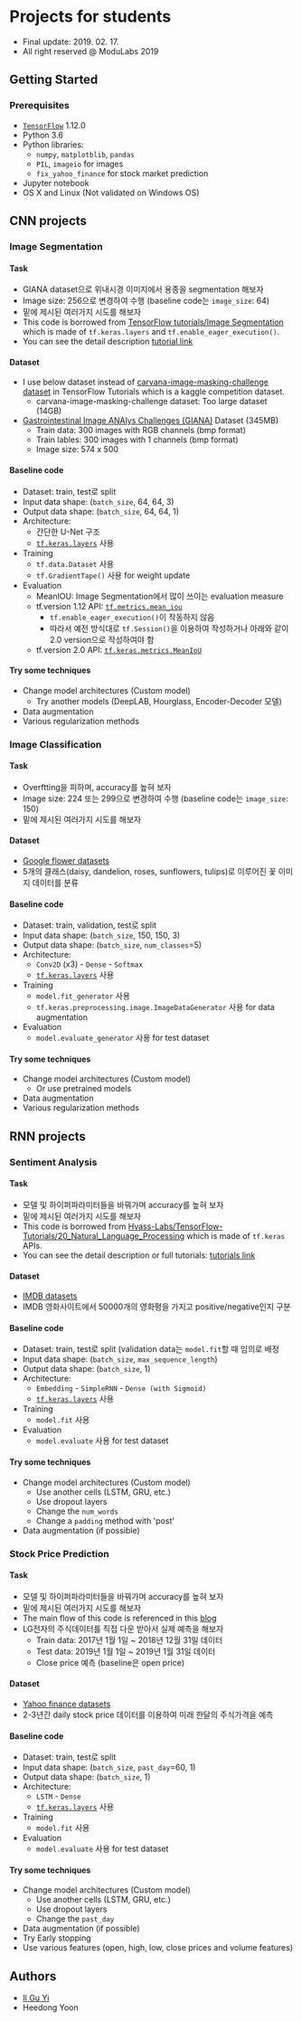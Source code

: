 # Projects for students
* Final update: 2019. 02. 17.
* All right reserved @ ModuLabs 2019


## Getting Started

### Prerequisites
* [`TensorFlow`](https://www.tensorflow.org) 1.12.0
* Python 3.6
* Python libraries:
  * `numpy`, `matplotblib`, `pandas`
  * `PIL`, `imageio` for images
  * `fix_yahoo_finance` for stock market prediction
* Jupyter notebook
* OS X and Linux (Not validated on Windows OS)



## CNN projects

### Image Segmentation

#### Task
* GIANA dataset으로 위내시경 이미지에서 용종을 segmentation 해보자
* Image size: 256으로 변경하여 수행 (baseline code는 `image_size`: 64)
* 밑에 제시된 여러가지 시도를 해보자
* This code is borrowed from [TensorFlow tutorials/Image Segmentation](https://github.com/tensorflow/models/blob/master/samples/outreach/blogs/segmentation_blogpost/image_segmentation.ipynb) which is made of `tf.keras.layers` and `tf.enable_eager_execution()`.
* You can see the detail description [tutorial link](https://github.com/tensorflow/models/blob/master/samples/outreach/blogs/segmentation_blogpost/image_segmentation.ipynb)  

#### Dataset
* I use below dataset instead of [carvana-image-masking-challenge dataset](https://www.kaggle.com/c/carvana-image-masking-challenge/rules) in TensorFlow Tutorials which is a kaggle competition dataset.
  * carvana-image-masking-challenge dataset: Too large dataset (14GB)
* [Gastrointestinal Image ANAlys Challenges (GIANA)](https://giana.grand-challenge.org) Dataset (345MB)
  * Train data: 300 images with RGB channels (bmp format)
  * Train lables: 300 images with 1 channels (bmp format)
  * Image size: 574 x 500

#### Baseline code
* Dataset: train, test로 split
* Input data shape: (`batch_size`, 64, 64, 3)
* Output data shape: (`batch_size`, 64, 64, 1)
* Architecture: 
  * 간단한 U-Net 구조
  * [`tf.keras.layers`](https://www.tensorflow.org/api_docs/python/tf/keras/layers) 사용
* Training
  * `tf.data.Dataset` 사용
  * `tf.GradientTape()` 사용 for weight update
* Evaluation
  * MeanIOU: Image Segmentation에서 많이 쓰이는 evaluation measure
  * tf.version 1.12 API: [`tf.metrics.mean_iou`](https://www.tensorflow.org/api_docs/python/tf/metrics/mean_iou)
    * `tf.enable_eager_execution()`이 작동하지 않음
    * 따라서 예전 방식대로 `tf.Session()`을 이용하여 작성하거나 아래와 같이 2.0 version으로 작성하여야 함
  * tf.version 2.0 API: [`tf.keras.metrics.MeanIoU`](https://www.tensorflow.org/versions/r2.0/api_docs/python/tf/keras/metrics/MeanIoU)

#### Try some techniques
* Change model architectures (Custom model)
  * Try another models (DeepLAB, Hourglass, Encoder-Decoder 모델)
* Data augmentation
* Various regularization methods


### Image Classification

#### Task
* Overftting을 피하며, accuracy를 높혀 보자
* Image size: 224 또는 299으로 변경하여 수행 (baseline code는 `image_size`: 150)
* 밑에 제시된 여러가지 시도를 해보자

#### Dataset
* [Google flower datasets](https://github.com/tensorflow/models/blob/master/research/inception/inception/data/download_and_preprocess_flowers.sh)
* 5개의 클래스(daisy, dandelion, roses, sunflowers, tulips)로 이루어진 꽃 이미지 데이터를 분류

#### Baseline code
* Dataset: train, validation, test로 split
* Input data shape: (`batch_size`, 150, 150, 3)
* Output data shape: (`batch_size`, `num_classes`=5)
* Architecture: 
  * `Conv2D` (x3) - `Dense` - `Softmax`
  * [`tf.keras.layers`](https://www.tensorflow.org/api_docs/python/tf/keras/layers) 사용
* Training
  * `model.fit_generator` 사용
  * `tf.keras.preprocessing.image.ImageDataGenerator` 사용 for data augmentation
* Evaluation
  * `model.evaluate_generator` 사용 for test dataset

#### Try some techniques
* Change model architectures (Custom model)
  * Or use pretrained models
* Data augmentation
* Various regularization methods



## RNN projects

### Sentiment Analysis

#### Task
* 모델 및 하이퍼파라미터들을 바꿔가며 accuracy를 높혀 보자
* 밑에 제시된 여러가지 시도를 해보자
* This code is borrowed from [Hvass-Labs/TensorFlow-Tutorials/20_Natural_Language_Processing](https://github.com/Hvass-Labs/TensorFlow-Tutorials/blob/master/20_Natural_Language_Processing.ipynb) which is made of `tf.keras` APIs.
* You can see the detail description or full tutorials: [tutorials link](https://github.com/Hvass-Labs/TensorFlow-Tutorials)

#### Dataset
* [IMDB datasets](https://www.imdb.com/interfaces/)
* IMDB 영화사이트에서 50000개의 영화평을 가지고 positive/negative인지 구분

#### Baseline code
* Dataset: train, test로 split (validation data는 `model.fit`할 때 임의로 배정
* Input data shape: (`batch_size`, `max_sequence_length`)
* Output data shape: (`batch_size`, 1)
* Architecture: 
  * `Embedding` - `SimpleRNN` - `Dense (with Sigmoid)`
  * [`tf.keras.layers`](https://www.tensorflow.org/api_docs/python/tf/keras/layers) 사용
* Training
  * `model.fit` 사용
* Evaluation
  * `model.evaluate` 사용 for test dataset

#### Try some techniques
* Change model architectures (Custom model)
  * Use another cells (LSTM, GRU, etc.)
  * Use dropout layers
  * Change the `num_words`
  * Change a `padding` method with 'post'
* Data augmentation (if possible)



### Stock Price Prediction

#### Task
* 모델 및 하이퍼파라미터들을 바꿔가며 accuracy를 높혀 보자
* 밑에 제시된 여러가지 시도를 해보자
* The main flow of this code is referenced in this [blog](https://medium.com/@aniruddha.choudhury94/stock-market-prediction-by-recurrent-neural-network-on-lstm-model-56de700bff68)
* LG전자의 주식데이터를 직접 다운 받아서 실제 예측을 해보자
  * Train data: 2017년 1월 1일 ~ 2018년 12월 31일 데이터
  * Test data: 2019년 1월 1일 ~ 2019년 1월 31일 데이터
  * Close price 예측 (baseline은 open price)

#### Dataset
* [Yahoo finance datasets](https://www.imdb.com/interfaces/)
* 2-3년간 daily stock price 데이터를 이용하여 미래 한달의 주식가격을 예측

#### Baseline code
* Dataset: train, test로 split
* Input data shape: (`batch_size`, `past_day`=60, 1)
* Output data shape: (`batch_size`, 1)
* Architecture: 
  * `LSTM` - `Dense`
  * [`tf.keras.layers`](https://www.tensorflow.org/api_docs/python/tf/keras/layers) 사용
* Training
  * `model.fit` 사용
* Evaluation
  * `model.evaluate` 사용 for test dataset

#### Try some techniques
* Change model architectures (Custom model)
  * Use another cells (LSTM, GRU, etc.)
  * Use dropout layers
  * Change the `past_day`
* Data augmentation (if possible)
* Try Early stopping
* Use various features (open, high, low, close prices and volume features)



## Authors
* [Il Gu Yi](https://github.com/ilguyi)
* Heedong Yoon
